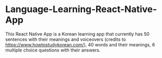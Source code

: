 # Language-Learning-React-Native-App

This React Native App is a Korean learning app that currently has 50 sentences with their meanings and voiceovers (credits to https://www.howtostudykorean.com/),
40 words and their meanings, 6 multiple choice questions with their answers. 
